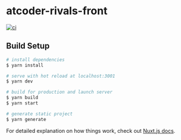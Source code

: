 # atcoder-rivals-front
[![ci](https://github.com/sacckey/AtCoderRivalsFront/actions/workflows/ci.yml/badge.svg)](https://github.com/sacckey/AtCoderRivalsFront/actions/workflows/ci.yml)

## Build Setup

```bash
# install dependencies
$ yarn install

# serve with hot reload at localhost:3001
$ yarn dev

# build for production and launch server
$ yarn build
$ yarn start

# generate static project
$ yarn generate
```

For detailed explanation on how things work, check out [Nuxt.js docs](https://nuxtjs.org).
